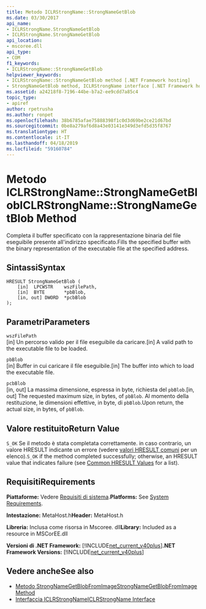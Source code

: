 ```yaml
---
title: Metodo ICLRStrongName::StrongNameGetBlob
ms.date: 03/30/2017
api_name:
- ICLRStrongName.StrongNameGetBlob
- ICLRStrongName.StrongNameGetBlob
api_location:
- mscoree.dll
api_type:
- COM
f1_keywords:
- ICLRStrongName::StrongNameGetBlob
helpviewer_keywords:
- ICLRStrongName::StrongNameGetBlob method [.NET Framework hosting]
- StrongNameGetBlob method, ICLRStrongName interface [.NET Framework hosting]
ms.assetid: a24218f8-7196-44be-b7a2-ee9cdd7a85c4
topic_type:
- apiref
author: rpetrusha
ms.author: ronpet
ms.openlocfilehash: 38b6785afae75888398f1c0d3d69be2ce21d67bd
ms.sourcegitcommit: 0be8a279af6d8a43e03141e349d3efd5d35f8767
ms.translationtype: HT
ms.contentlocale: it-IT
ms.lasthandoff: 04/18/2019
ms.locfileid: "59160784"
---
```

# <a name="iclrstrongnamestrongnamegetblob-method"></a><span data-ttu-id="04c01-102">Metodo ICLRStrongName::StrongNameGetBlob</span><span class="sxs-lookup"><span data-stu-id="04c01-102">ICLRStrongName::StrongNameGetBlob Method</span></span>
<span data-ttu-id="04c01-103">Completa il buffer specificato con la rappresentazione binaria del file eseguibile presente all'indirizzo specificato.</span><span class="sxs-lookup"><span data-stu-id="04c01-103">Fills the specified buffer with the binary representation of the executable file at the specified address.</span></span>  
  
## <a name="syntax"></a><span data-ttu-id="04c01-104">Sintassi</span><span class="sxs-lookup"><span data-stu-id="04c01-104">Syntax</span></span>  
  
```  
HRESULT StrongNameGetBlob (  
    [in]  LPCWSTR    wszFilePath,  
    [in]  BYTE       *pbBlob,  
    [in, out] DWORD  *pcbBlob  
);  
```  
  
## <a name="parameters"></a><span data-ttu-id="04c01-105">Parametri</span><span class="sxs-lookup"><span data-stu-id="04c01-105">Parameters</span></span>  
 `wszFilePath`  
 <span data-ttu-id="04c01-106">[in] Un percorso valido per il file eseguibile da caricare.</span><span class="sxs-lookup"><span data-stu-id="04c01-106">[in] A valid path to the executable file to be loaded.</span></span>  
  
 `pbBlob`  
 <span data-ttu-id="04c01-107">[in] Buffer in cui caricare il file eseguibile.</span><span class="sxs-lookup"><span data-stu-id="04c01-107">[in] The buffer into which to load the executable file.</span></span>  
  
 `pcbBlob`  
 <span data-ttu-id="04c01-108">[in, out] La massima dimensione, espressa in byte, richiesta del `pbBlob`.</span><span class="sxs-lookup"><span data-stu-id="04c01-108">[in, out] The requested maximum size, in bytes, of `pbBlob`.</span></span> <span data-ttu-id="04c01-109">Al momento della restituzione, le dimensioni effettive, in byte, di `pbBlob`.</span><span class="sxs-lookup"><span data-stu-id="04c01-109">Upon return, the actual size, in bytes, of `pbBlob`.</span></span>  
  
## <a name="return-value"></a><span data-ttu-id="04c01-110">Valore restituito</span><span class="sxs-lookup"><span data-stu-id="04c01-110">Return Value</span></span>  
 <span data-ttu-id="04c01-111">`S_OK` Se il metodo è stata completata correttamente. in caso contrario, un valore HRESULT indicante un errore (vedere [valori HRESULT comuni](https://go.microsoft.com/fwlink/?LinkId=213878) per un elenco).</span><span class="sxs-lookup"><span data-stu-id="04c01-111">`S_OK` if the method completed successfully; otherwise, an HRESULT value that indicates failure (see [Common HRESULT Values](https://go.microsoft.com/fwlink/?LinkId=213878) for a list).</span></span>  
  
## <a name="requirements"></a><span data-ttu-id="04c01-112">Requisiti</span><span class="sxs-lookup"><span data-stu-id="04c01-112">Requirements</span></span>  
 <span data-ttu-id="04c01-113">**Piattaforme:** Vedere [Requisiti di sistema](../../../../docs/framework/get-started/system-requirements.md).</span><span class="sxs-lookup"><span data-stu-id="04c01-113">**Platforms:** See [System Requirements](../../../../docs/framework/get-started/system-requirements.md).</span></span>  
  
 <span data-ttu-id="04c01-114">**Intestazione:** MetaHost.h</span><span class="sxs-lookup"><span data-stu-id="04c01-114">**Header:** MetaHost.h</span></span>  
  
 <span data-ttu-id="04c01-115">**Libreria:** Inclusa come risorsa in Mscoree. dll</span><span class="sxs-lookup"><span data-stu-id="04c01-115">**Library:** Included as a resource in MSCorEE.dll</span></span>  
  
 <span data-ttu-id="04c01-116">**Versioni di .NET Framework:** [!INCLUDE[net_current_v40plus](../../../../includes/net-current-v40plus-md.md)]</span><span class="sxs-lookup"><span data-stu-id="04c01-116">**.NET Framework Versions:** [!INCLUDE[net_current_v40plus](../../../../includes/net-current-v40plus-md.md)]</span></span>  
  
## <a name="see-also"></a><span data-ttu-id="04c01-117">Vedere anche</span><span class="sxs-lookup"><span data-stu-id="04c01-117">See also</span></span>

- [<span data-ttu-id="04c01-118">Metodo StrongNameGetBlobFromImage</span><span class="sxs-lookup"><span data-stu-id="04c01-118">StrongNameGetBlobFromImage Method</span></span>](../../../../docs/framework/unmanaged-api/hosting/iclrstrongname-strongnamegetblobfromimage-method.md)
- [<span data-ttu-id="04c01-119">Interfaccia ICLRStrongName</span><span class="sxs-lookup"><span data-stu-id="04c01-119">ICLRStrongName Interface</span></span>](../../../../docs/framework/unmanaged-api/hosting/iclrstrongname-interface.md)
